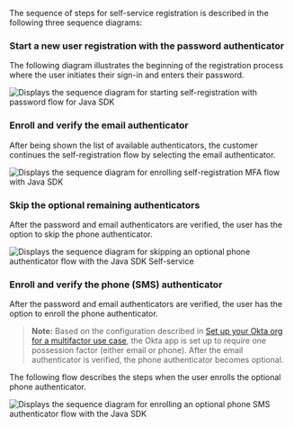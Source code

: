 The sequence of steps for self-service registration is described in the following three sequence diagrams:

### Start a new user registration with the password authenticator

The following diagram illustrates the beginning of the registration process where the user initiates their sign-in and enters their password.

<div class="common-image-format">

![Displays the sequence diagram for starting self-registration with password flow for Java SDK](/img/oie-embedded-sdk/oie-embedded-sdk-use-case-simple-self-serv-seq-start-java.png)

</div>

### Enroll and verify the email authenticator

After being shown the list of available authenticators, the customer continues the self-registration flow by selecting the email authenticator.

<div class="common-image-format">

![Displays the sequence diagram for enrolling self-registration MFA flow with Java SDK](/img/oie-embedded-sdk/oie-embedded-sdk-use-case-simple-self-serv-seq-enroll-verify-java.png)

</div>

### Skip the optional remaining authenticators

After the password and email authenticators are verified, the user has the option to skip the phone authenticator.

<div class="common-image-format">

![Displays the sequence diagram for skipping an optional phone authenticator flow with the Java SDK Self-service](/img/oie-embedded-sdk/oie-embedded-sdk-use-case-simple-self-serv-seq-skip-phone-java.png)

</div>

### Enroll and verify the phone (SMS) authenticator

After the password and email authenticators are verified, the user has the option to enroll the phone authenticator.

> **Note:** Based on the configuration described in [Set up your Okta org for a multifactor use case](/docs/guides/oie-embedded-common-org-setup/java/main/#set-up-your-okta-org-for-a-multifactor-use-case), the Okta app is set up to require one possession factor (either email or phone). After the email authenticator is verified, the phone authenticator becomes optional.

The following flow describes the steps when the user enrolls the optional phone authenticator.

<div class="common-image-format">

![Displays the sequence diagram for enrolling an optional phone SMS authenticator flow with the Java SDK](/img/oie-embedded-sdk/oie-embedded-sdk-use-case-simple-self-serv-seq-phone-java.png)

</div>
